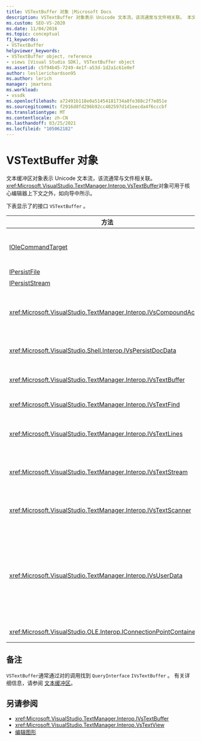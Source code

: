 ```yaml
---
title: VSTextBuffer 对象 |Microsoft Docs
description: VSTextBuffer 对象表示 Unicode 文本流，该流通常与文件相关联。 本文列出了 VSTextBuffer 的接口。
ms.custom: SEO-VS-2020
ms.date: 11/04/2016
ms.topic: conceptual
f1_keywords:
- VSTextBuffer
helpviewer_keywords:
- VSTextBuffer object, reference
- views [Visual Studio SDK], VSTextBuffer object
ms.assetid: c5f94b45-7249-4e1f-a53d-1d2a1c61e0ef
author: leslierichardson95
ms.author: lerich
manager: jmartens
ms.workload:
- vssdk
ms.openlocfilehash: a72491b118e0a51454181734a8fe388c2f7e851e
ms.sourcegitcommit: f2916d8fd296b92cc402597d1d1eecda4f6cccbf
ms.translationtype: MT
ms.contentlocale: zh-CN
ms.lasthandoff: 03/25/2021
ms.locfileid: "105062182"
---
```

# <a name="vstextbuffer-object"></a>VSTextBuffer 对象
文本缓冲区对象表示 Unicode 文本流，该流通常与文件相关联。 <xref:Microsoft.VisualStudio.TextManager.Interop.VsTextBuffer>对象可用于核心编辑器上下文之外，如向导中所示。

 下表显示了的接口 `VSTextBuffer` 。

|方法|说明|
|------------|-----------------|
|[IOleCommandTarget](/windows/desktop/api/docobj/nn-docobj-iolecommandtarget)|标准 OLE 接口。 用于在缓冲区中进行撤消/重做处理。|
|[IPersistFile](/windows/desktop/api/objidl/nn-objidl-ipersistfile)|标准 OLE 接口。|
|[IPersistStream](/windows/desktop/api/objidl/nn-objidl-ipersiststream)|标准 OLE 接口。|
|<xref:Microsoft.VisualStudio.TextManager.Interop.IVsCompoundAction>|启用 (的 "组合" 操作，即在单个 "撤消/重做" 单元中分组) 的操作。|
|<xref:Microsoft.VisualStudio.Shell.Interop.IVsPersistDocData>|启用由文本缓冲区管理的文档数据的持久性。|
|<xref:Microsoft.VisualStudio.TextManager.Interop.IVsTextBuffer>|提供基本服务;由许多客户端使用。|
|<xref:Microsoft.VisualStudio.TextManager.Interop.IVsTextFind>|用于搜索缓冲区。|
|<xref:Microsoft.VisualStudio.TextManager.Interop.IVsTextLines>|使用二维坐标提供读写功能。 继承自 `IVsTextBuffer`。|
|<xref:Microsoft.VisualStudio.TextManager.Interop.IVsTextStream>|使用一维坐标提供读写功能。 继承自 `IVsTextBuffer`。|
|<xref:Microsoft.VisualStudio.TextManager.Interop.IVsTextScanner>|为缓冲区中的文本提供快速、面向流的顺序访问。|
|<xref:Microsoft.VisualStudio.TextManager.Interop.IVsUserData>|提供对属性的泛型集合的访问。 最重要的属性是缓冲区的名称或名字对象。 可以通过创建 GUID 并将其用作密钥，在缓冲区中存储你自己的随机数据。|
|<xref:Microsoft.VisualStudio.OLE.Interop.IConnectionPointContainer>|支持事件的连接点。|

## <a name="remarks"></a>备注
 `VSTextBuffer`通常通过对的调用找到 `QueryInterface` `IVsTextBuffer` 。 有关详细信息，请参阅 [文本缓冲区](/previous-versions/visualstudio/visual-studio-2015/extensibility/accessing-the-text-buffer-by-using-the-legacy-api?preserve-view=true&view=vs-2015)。

## <a name="see-also"></a>另请参阅
- <xref:Microsoft.VisualStudio.TextManager.Interop.IVsTextBuffer>
- <xref:Microsoft.VisualStudio.TextManager.Interop.VsTextView>
- [编辑图形](https://www.microsoft.com/download/details.aspx?id=55984)